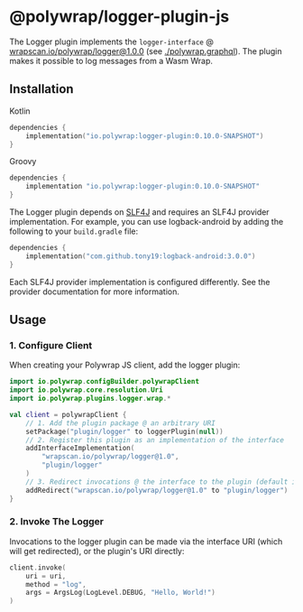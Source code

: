 # @polywrap/logger-plugin-js
The Logger plugin implements the `logger-interface` @ [wrapscan.io/polywrap/logger@1.0.0](../../interface/) (see [./polywrap.graphql](./polywrap.graphql)). The plugin makes it possible to log messages from a Wasm Wrap.

## Installation

Kotlin
```kotlin
dependencies {
    implementation("io.polywrap:logger-plugin:0.10.0-SNAPSHOT")
}
```

Groovy
```groovy
dependencies {
    implementation "io.polywrap:logger-plugin:0.10.0-SNAPSHOT"
}
```

The Logger plugin depends on [SLF4J](https://www.slf4j.org/) and requires an SLF4J provider implementation. For example, you can use logback-android by adding the following to your `build.gradle` file:

```kotlin
dependencies {
    implementation("com.github.tony19:logback-android:3.0.0")
}
```

Each SLF4J provider implementation is configured differently. See the provider documentation for more information.

## Usage

### 1. Configure Client
When creating your Polywrap JS client, add the logger plugin:
```kotlin
import io.polywrap.configBuilder.polywrapClient
import io.polywrap.core.resolution.Uri
import io.polywrap.plugins.logger.wrap.*

val client = polywrapClient {
    // 1. Add the plugin package @ an arbitrary URI
    setPackage("plugin/logger" to loggerPlugin(null))
    // 2. Register this plugin as an implementation of the interface
    addInterfaceImplementation(
        "wrapscan.io/polywrap/logger@1.0",
        "plugin/logger"
    )
    // 3. Redirect invocations @ the interface to the plugin (default impl)
    addRedirect("wrapscan.io/polywrap/logger@1.0" to "plugin/logger")
}
```

### 2. Invoke The Logger
Invocations to the logger plugin can be made via the interface URI (which will get redirected), or the plugin's URI directly:
```kotlin
client.invoke(
    uri = uri,
    method = "log",
    args = ArgsLog(LogLevel.DEBUG, "Hello, World!")
)
```
